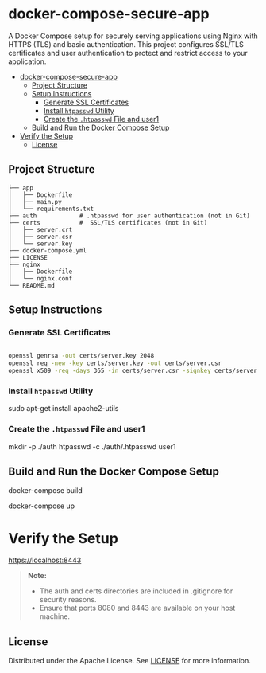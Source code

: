 # docker-compose-secure-app

A Docker Compose setup for securely serving applications using Nginx with HTTPS (TLS) and basic authentication. This project configures SSL/TLS certificates and user authentication to protect and restrict access to your application.
- [docker-compose-secure-app](#docker-compose-secure-app)
  - [Project Structure](#project-structure)
  - [Setup Instructions](#setup-instructions)
    - [Generate SSL Certificates](#generate-ssl-certificates)
    - [Install `htpasswd` Utility](#install-htpasswd-utility)
    - [Create the `.htpasswd` File and user1](#create-the-htpasswd-file-and-user1)
  - [Build and Run the Docker Compose Setup](#build-and-run-the-docker-compose-setup)
- [Verify the Setup](#verify-the-setup)
  - [License](#license)


## Project Structure

```plaintext
├── app
│   ├── Dockerfile
│   ├── main.py
│   └── requirements.txt
├── auth            # .htpasswd for user authentication (not in Git)
├── certs           #  SSL/TLS certificates (not in Git)
│   ├── server.crt
│   ├── server.csr
│   └── server.key
├── docker-compose.yml
├── LICENSE
├── nginx
│   ├── Dockerfile
│   └── nginx.conf
└── README.md
```

## Setup Instructions
### Generate SSL Certificates

```sh

openssl genrsa -out certs/server.key 2048
openssl req -new -key certs/server.key -out certs/server.csr
openssl x509 -req -days 365 -in certs/server.csr -signkey certs/server.key -out certs/server.crt
```

### Install `htpasswd` Utility

sudo apt-get install apache2-utils

### Create the `.htpasswd` File and user1

mkdir -p ./auth
htpasswd -c ./auth/.htpasswd user1

## Build and Run the Docker Compose Setup

docker-compose build

docker-compose up

# Verify the Setup

[https://localhost:8443](https://localhost:8443)

>**Note:** 
>- The auth and certs directories are included in .gitignore for security reasons.
>- Ensure that ports 8080 and 8443 are available on your host machine.

## License

Distributed under the Apache License. See [LICENSE](LICENSE) for more information.
